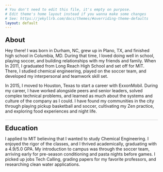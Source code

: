 ```yaml
---
# You don't need to edit this file, it's empty on purpose.
# Edit theme's home layout instead if you wanna make some changes
# See: https://jekyllrb.com/docs/themes/#overriding-theme-defaults
layout: default
---
```

<style>
  h3 {
        margin-top: 20px;
        margin-bottom: 5px;
        font-size: 22px;
  }

  .about {
        margin-top: 0px;
  }

  .education {
      list-style-type: none;
  }

  .education-item {
      margin-bottom: 10px;
  }

  .work-activities {
      margin-bottom: 10px;
  }

  .work-title {
      font-size: 15px;
      font-weight: bold;
      margin-top: 5px;
      margin-bottom: 2px;
  }

  .work-date {
      font-size: 14px;
      margin-top: 2px;
      margin-bottom: 2px;
      font-weight: normal;
  }

  .work-company {
      font-size: 14px;
      margin-top: 2px;
      margin-bottom: 5px;
      font-style: italic;
  }

  .work-activities-item {
      font-size: 14px;
  }

  .long-border {
      border-color: rgb(200, 200, 200);
      border-width: 1px;
      border-top-style: solid;
      padding-top: 13px;
  }
</style>

<h3>About</h3>
<p class="plain-text">Hey there! I was born in Durham, NC, grew up in Plano, TX, and finished high school in Columbia, MD. During that time, I loved doing well in school, playing soccer, and building relationships with my friends and family. When In 2011, I graduated from Long Reach High School and set off for MIT. There, I studied chemical engineering, played on the soccer team, and developed my interpersonal and teamwork skill set.</p>
<p class="about-text">In 2015, I moved to Houston, Texas to start a career with ExxonMobil. During my career, I have worked alongside peers and senior leaders, solved complex technical problems, and learned as much about the systems and culture of the company as I could. I have found my communities in the city through playing pickup basketball and soccer, cultivating my Zen practice, and exploring food experiences and night life.</p>

<h3 class="long-border">Education</h3>
<p class="plain-text">I applied to MIT believing that I wanted to study Chemical Engineering. I enjoyed the rigor of the classes, and I thrived academically, graduating with a 4.9/5.0 GPA. My introduction to campus was through the soccer team, arriving early for pre-season conditioning and pasta nights before games. I picked up jobs Tech Calling, grading papers for my favorite professors, and researching clean water applications.</p>
